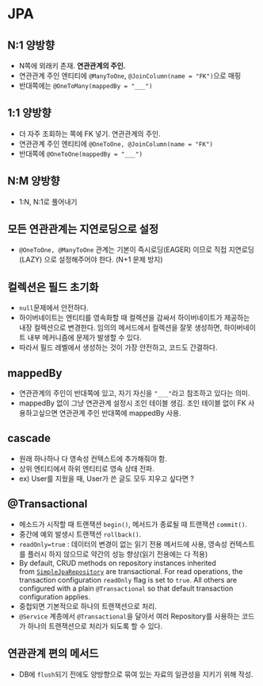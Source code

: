 # JPA
## N:1 양방향
- N쪽에 외래키 존재. **연관관계의 주인.**
- 연관관계 주인 엔티티에 `@ManyToOne`, `@JoinColumn(name = "FK")`으로 매핑
- 반대쪽에는 `@OneToMany(mappedBy = "___")`

## 1:1 양방향
- 더 자주 조회하는 쪽에 FK 넣기. 연관관계의 주인.
- 연관관계 주인 엔티티에 `@OneToOne, @JoinColumn(name = "FK")`
- 반대쪽에 `@OneToOne(mappedBy = "___")`

## N:M 양방향
- 1:N, N:1로 풀어내기

## 모든 연관관계는 지연로딩으로 설정
- `@OneToOne, @ManyToOne` 관계는 기본이 즉시로딩(EAGER) 이므로 직접 지연로딩(LAZY) 으로 설정해주어야 한다. (N+1 문제 방지)

## 컬렉션은 필드 초기화
- `null`문제에서 안전하다.
- 하이버네이트는 엔티티를 영속화할 때 컬렉션을 감싸서 하이버네이트가 제공하는 내장 컬렉션으로 변경한다. 임의의 메서드에서 컬렉션을 잘못 생성하면, 하이버네이트 내부 메커니즘에 문제가 발생할 수 있다. 
- 따라서 필드 레벨에서 생성하는 것이 가장 안전하고, 코드도 간결하다. 

## mappedBy
- 연관관계의 주인이 반대쪽에 있고, 자기 자신을 `"___"`라고 참조하고 있다는 의미.
- mappedBy 없이 그냥 연관관계 설정시 조인 테이블 생김. 조인 테이블 없이 FK 사용하고싶으면 연관관계 주인 반대쪽에 mappedBy 사용.

## cascade
- 원래 하나하나 다 영속성 컨텍스트에 추가해줘야 함.
- 상위 엔티티에서 하위 엔티티로 영속 상태 전파.
- ex) User를 지웠을 때, User가 쓴 글도 모두 지우고 싶다면 ?

## @Transactional
- 메소드가 시작할 때 트랜잭션 `begin()`, 메서드가 종료될 때 트랜잭션 `commit()`.
- 중간에 예외 발생시 트랜잭션 `rollback()`.
- `readOnly=true` : 데이터의 변경이 없는 읽기 전용 메서드에 사용, 영속성 컨텍스트를 플러시 하지 않으므로 약간의 성능 향상(읽기 전용에는 다 적용)
- By default, CRUD methods on repository instances inherited from [`SimpleJpaRepository`](https://docs.spring.io/spring-data/data-jpa/docs/current/api/org/springframework/data/jpa/repository/support/SimpleJpaRepository.html) are transactional. For read operations, the transaction configuration `readOnly` flag is set to `true`. All others are configured with a plain `@Transactional` so that default transaction configuration applies.
- 중첩되면 기본적으로 하나의 트랜잭션으로 처리.
- `@Service` 계층에서 `@Transactional`을 달아서 여러 Repository를 사용하는 코드가 하나의 트랜잭션으로 처리가 되도록 할 수 있다.

## 연관관계 편의 메서드
- DB에 `flush`되기 전에도 양방향으로 묶여 있는 자료의 일관성을 지키기 위해 작성.